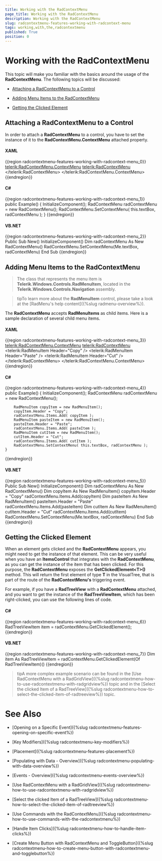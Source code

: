 ```yaml
---
title: Working with the RadContextMenu
page_title: Working with the RadContextMenu
description: Working with the RadContextMenu
slug: radcontextmenu-features-working-with-radcontext-menu
tags: working,with,the,radcontextmenu
published: True
position: 0
---
```


# Working with the RadContextMenu


This topic will make you familiar with the basics around the usage of the __RadContextMenu__. The following topics will be discussed:

* [Attaching a RadContextMenu to a Control](#attaching-a-radcontextmenu-to-a-control)

* [Adding Menu Items to the RadContextMenu](#adding-menu-items-to-the-radcontextmenu)

* [Getting the Clicked Element](#getting-the-clicked-element)

## Attaching a RadContextMenu to a Control

In order to attach a __RadContextMenu__ to a control, you have to set the instance of it to the __RadContextMenu.ContextMenu__ attached property.

#### __XAML__

{{region radcontextmenu-features-working-with-radcontext-menu_0}}
	<TextBox x:Name="textBox"
	         Width="200"
	         VerticalAlignment="Top">
	    <telerik:RadContextMenu.ContextMenu>
	        <telerik:RadContextMenu>
	        </telerik:RadContextMenu>
	    </telerik:RadContextMenu.ContextMenu>
	</TextBox>
{{endregion}}

#### __C#__

{{region radcontextmenu-features-working-with-radcontext-menu_1}}
	public Example()
	{
	    InitializeComponent();
	    RadContextMenu radContextMenu = new RadContextMenu();
	    RadContextMenu.SetContextMenu( this.textBox, radContextMenu );
	}
{{endregion}}

#### __VB.NET__

{{region radcontextmenu-features-working-with-radcontext-menu_2}}
	Public Sub New()
	 InitializeComponent()
	 Dim radContextMenu As New RadContextMenu()
	 RadContextMenu.SetContextMenu(Me.textBox, radContextMenu)
	End Sub
{{endregion}}

## Adding Menu Items to the RadContextMenu

>The class that represents the menu item is __Telerik.Windows.Controls.RadMenuItem__, located in the __Telerik.Windows.Controls.Navigation__ assembly.

>tipTo learn more about the __RadMenuItem__ control, please take a look at the [RadMenu's help content]({%slug radmenu-overview%}).

The __RadContextMenu__ accepts __RadMenuItems__ as child items. Here is a sample declaration of several child menu items.

#### __XAML__

{{region radcontextmenu-features-working-with-radcontext-menu_3}}
	<TextBox x:Name="textBox"
	         Width="200"
	         VerticalAlignment="Top">
	    <telerik:RadContextMenu.ContextMenu>
	        <telerik:RadContextMenu>
	                <telerik:RadMenuItem Header="Copy" />
	                <telerik:RadMenuItem Header="Paste" />
	                <telerik:RadMenuItem Header="Cut" />
	         </telerik:RadContextMenu>
	    </telerik:RadContextMenu.ContextMenu>
	</TextBox>
{{endregion}}

#### __C#__

{{region radcontextmenu-features-working-with-radcontext-menu_4}}
	public Example()
	{
	    InitializeComponent();
	    RadContextMenu radContextMenu = new RadContextMenu();
	
	    RadMenuItem copyItem = new RadMenuItem();
	    copyItem.Header = "Copy";
	    radContextMenu.Items.Add( copyItem );
	    RadMenuItem pasteItem = new RadMenuItem();
	    pasteItem.Header = "Paste";
	    radContextMenu.Items.Add( pasteItem );
	    RadMenuItem cutItem = new RadMenuItem();
	    cutItem.Header = "Cut";
	    radContextMenu.Items.Add( cutItem );
	    RadContextMenu.SetContextMenu( this.textBox, radContextMenu );
	}
{{endregion}}

#### __VB.NET__

{{region radcontextmenu-features-working-with-radcontext-menu_5}}
	Public Sub New()
	 InitializeComponent()
	 Dim radContextMenu As New RadContextMenu()
	 Dim copyItem As New RadMenuItem()
	 copyItem.Header = "Copy"
	 radContextMenu.Items.Add(copyItem)
	 Dim pasteItem As New RadMenuItem()
	 pasteItem.Header = "Paste"
	 radContextMenu.Items.Add(pasteItem)
	 Dim cutItem As New RadMenuItem()
	 cutItem.Header = "Cut"
	 radContextMenu.Items.Add(cutItem)
	 RadContextMenu.SetContextMenu(Me.textBox, radContextMenu)
	End Sub
{{endregion}}

## Getting the Clicked Element

When an element gets clicked and the __RadContextMenu__ appears, you might need to get the instance of that element. This can be very useful when you have an __ItemsControl__ that integrates with the __RadContextMenu__, as you can get the instance of the item that has been clicked. For this purpose, the __RadContextMenu__ exposes the __GetClickedElement\<T\>()__ method. This will return the first element of type __T__ in the VisualTree, that is part of the route of the __RadContextMenu's__ triggering event.

For example, if you have a __RadTreeView__ with a __RadContextMenu__ attached, and you want to get the instance of the __RadTreeViewItem__, which has been right-clicked, you can use the following lines of code.

#### __C#__

{{region radcontextmenu-features-working-with-radcontext-menu_6}}
	RadTreeViewItem item = radContextMenu.GetClickedElement<RadTreeViewItem>();
{{endregion}}

#### __VB.NET__

{{region radcontextmenu-features-working-with-radcontext-menu_7}}
	Dim item As RadTreeViewItem = radContextMenu.GetClickedElement(Of RadTreeViewItem)()
{{endregion}}

>tipA more complex example scenario can be found in the [Use RadContextMenu with a RadGridView]({%slug radcontextmenu-how-to-use-radcontextmenu-with-radgridview%}) topic and in the [Select the clicked Item of a RadTreeView]({%slug radcontextmenu-how-to-select-the-clicked-item-of-radtreeview%}) topic.

# See Also

 * [Opening on a Specific Event]({%slug radcontextmenu-features-opening-on-specific-event%})

 * [Key Modifiers]({%slug radcontextmenu-key-modifiers%})

 * [Placement]({%slug radcontextmenu-features-placement%})

 * [Populating with Data - Overview]({%slug radcontextmenu-populating-with-data-overview%})

 * [Events - Overview]({%slug radcontextmenu-events-overview%})

 * [Use RadContextMenu with a RadGridView]({%slug radcontextmenu-how-to-use-radcontextmenu-with-radgridview%})

 * [Select  the clicked Item of a RadTreeView]({%slug radcontextmenu-how-to-select-the-clicked-item-of-radtreeview%})

 * [Use Commands with the RadContextMenu]({%slug radcontextmenu-how-to-use-commands-with-the-radcontextmenu%})

 * [Handle Item Clicks]({%slug radcontextmenu-how-to-handle-item-clicks%})

 * [Create Menu Button with RadContextMenu and ToggleButton]({%slug radcontextmenu-how-to-create-menu-button-with-radcontextmenu-and-togglebutton%})

